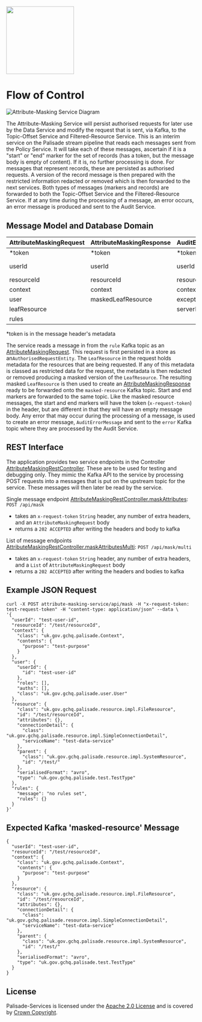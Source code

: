 <!---
Copyright 2018-2021 Crown Copyright

Licensed under the Apache License, Version 2.0 (the "License");
you may not use this file except in compliance with the License.
You may obtain a copy of the License at

  http://www.apache.org/licenses/LICENSE-2.0

Unless required by applicable law or agreed to in writing, software
distributed under the License is distributed on an "AS IS" BASIS,
WITHOUT WARRANTIES OR CONDITIONS OF ANY KIND, either express or implied.
See the License for the specific language governing permissions and
limitations under the License.
--->

# <img src="../logos/logo.svg" width="180">

# Flow of Control

![Attribute-Masking Service Diagram](doc/attribute-masking-service.png)

The Attribute-Masking Service will persist authorised requests for later use by the Data Service and modify the request that is sent, via Kafka, to the Topic-Offset Service and Filtered-Resource Service.
This is an interim service on the Palisade stream pipeline that reads each messages sent from the Policy Service.
It will take each of these messages, ascertain if it is a "start" or "end" marker for the set of records (has a token, but the message body is empty of content).
If it is, no further processing is done.
For messages that represent records, these are persisted as authorised requests.
A version of the record message is then prepared with the restricted information redacted or removed which is then forwarded to the next services.
Both types of messages (markers and records) are forwarded to both the Topic-Offset Service and the Filtered-Resource Service.
If at any time during the processing of a message, an error occurs, an error message is produced and sent to the Audit Service.

## Message Model and Database Domain

| AttributeMaskingRequest | AttributeMaskingResponse | AuditErrorMessage | AuthorisedRequestEntity
|:------------------------|:-------------------------|:------------------|:-----------------------
| *token                  | *token                   | *token            | token
| userId                  | userId                   | userId            | uniqueId (token-leafResource.id)
| resourceId              | resourceId               | resourceId        | ---
| context                 | context                  | context           | context
| user                    | maskedLeafResource       | exception         | user
| leafResource            |                          | serverMetadata    | leafResource
| rules                   |                          |                   | rules

*token is in the message header's metadata

The service reads a message in from the `rule` Kafka topic as an [AttributeMaskingRequest](src/main/java/uk/gov/gchq/palisade/service/attributemask/model/AttributeMaskingRequest.java).
This request is first persisted in a store as an`AuthorisedRequestEntity`.
The `LeafResource` in the request holds metadata for the resources that are being requested.
If any of this metadata is classed as restricted data for the request, the metadata is then redacted or removed producing a masked version of the `LeafResource`.
The resulting masked `LeafResource` is then used to create an [AttributeMaskingResponse](src/main/java/uk/gov/gchq/palisade/service/attributemask/model/AttributeMaskingResponse.java) ready to be forwarded onto the `masked-resource` Kafka topic.
Start and end markers are forwarded to the same topic.
Like the masked resource messages, the start and end markers will have the token (`x-request-token`) in the header, but are different in that they will have an empty message body.
Any error that may occur during the processing of a message, is used to create an error message, `AuditErrorMessage` and sent to the `error` Kafka topic where they are processed by the Audit Service.

## REST Interface

The application provides two service endpoints in the Controller [AttributeMaskingRestController](src/main/java/uk/gov/gchq/palisade/service/attributemask/web/AttributeMaskingRestController.java).
These are to be used for testing and debugging only.
They mimic the Kafka API to the service by processing POST requests into a messages that is put on the upstream topic for the service.
These messages will then later be read by the service.

Single message endpoint [AttributeMaskingRestController.maskAttributes](src/main/java/uk/gov/gchq/palisade/service/attributemask/web/AttributeMaskingRestController.java):
`POST /api/mask`
  - takes an `x-request-token` `String` header, any number of extra headers, and an `AttributeMaskingRequest` body
  - returns a `202 ACCEPTED` after writing the headers and body to kafka

List of message endpoints [AttributeMaskingRestController.maskAttributesMulti](src/main/java/uk/gov/gchq/palisade/service/attributemask/web/AttributeMaskingRestController.java):
`POST /api/mask/multi`
  - takes an `x-request-token` `String` header, any number of extra headers, and a `List` of `AttributeMaskingRequest` body
  - returns a `202 ACCEPTED` after writing the headers and bodies to kafka

## Example JSON Request
```
curl -X POST attribute-masking-service/api/mask -H "x-request-token: test-request-token" -H "content-type: application/json" --data \
'{
  "userId": "test-user-id",
  "resourceId": "/test/resourceId",
  "context": {
    "class": "uk.gov.gchq.palisade.Context",
    "contents": {
      "purpose": "test-purpose"
    }
  },
  "user": {
    "userId": {
      "id": "test-user-id"
    },
    "roles": [],
    "auths": [],
    "class": "uk.gov.gchq.palisade.user.User"
  },
  "resource": {
    "class": "uk.gov.gchq.palisade.resource.impl.FileResource",
    "id": "/test/resourceId",
    "attributes": {},
    "connectionDetail": {
      "class": "uk.gov.gchq.palisade.resource.impl.SimpleConnectionDetail",
      "serviceName": "test-data-service"
    },
    "parent": {
      "class": "uk.gov.gchq.palisade.resource.impl.SystemResource",
      "id": "/test/"
    },
    "serialisedFormat": "avro",
    "type": "uk.gov.gchq.palisade.test.TestType"
  },
  "rules": {
    "message": "no rules set",
    "rules": {}
  }
}'
```
## Expected Kafka 'masked-resource' Message
```
{
  "userId": "test-user-id",
  "resourceId": "/test/resourceId",
  "context": {
    "class": "uk.gov.gchq.palisade.Context",
    "contents": {
      "purpose": "test-purpose"
    }
  },
  "resource": {
    "class": "uk.gov.gchq.palisade.resource.impl.FileResource",
    "id": "/test/resourceId",
    "attributes": {},
    "connectionDetail": {
      "class": "uk.gov.gchq.palisade.resource.impl.SimpleConnectionDetail",
      "serviceName": "test-data-service"
    },
    "parent": {
      "class": "uk.gov.gchq.palisade.resource.impl.SystemResource",
      "id": "/test/"
    },
    "serialisedFormat": "avro",
    "type": "uk.gov.gchq.palisade.test.TestType"
  }
}
```
## License
Palisade-Services is licensed under the [Apache 2.0 License](https://www.apache.org/licenses/LICENSE-2.0) and is covered by [Crown Copyright](https://www.nationalarchives.gov.uk/information-management/re-using-public-sector-information/copyright-and-re-use/crown-copyright/).
